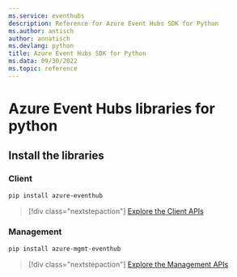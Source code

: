```yaml
---
ms.service: eventhubs
description: Reference for Azure Event Hubs SDK for Python
ms.author: antisch
author: annatisch
ms.devlang: python
title: Azure Event Hubs SDK for Python
ms.data: 09/30/2022
ms.topic: reference
---
```

# Azure Event Hubs libraries for python

## Install the libraries


### Client

```bash
pip install azure-eventhub
```
> [!div class="nextstepaction"]
> [Explore the Client APIs](/python/api/overview/azure/eventhub-readme)


### Management

```bash
pip install azure-mgmt-eventhub
```
> [!div class="nextstepaction"]
> [Explore the Management APIs](/python/api/overview/azure/eventhubs/management)